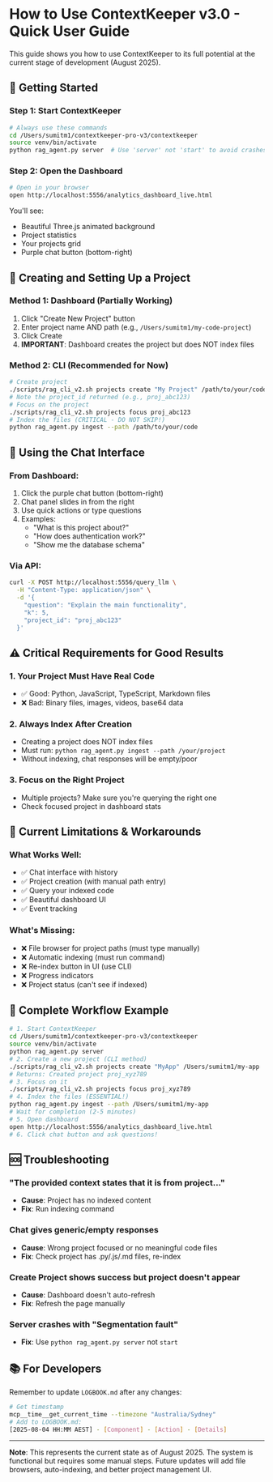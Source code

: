# How to Use ContextKeeper v3.0 - Quick User Guide
This guide shows you how to use ContextKeeper to its full potential at the current stage of development (August 2025).
## 🚀 Getting Started
### Step 1: Start ContextKeeper
```bash
# Always use these commands
cd /Users/sumitm1/contextkeeper-pro-v3/contextkeeper
source venv/bin/activate
python rag_agent.py server  # Use 'server' not 'start' to avoid crashes
```
### Step 2: Open the Dashboard
```bash
# Open in your browser
open http://localhost:5556/analytics_dashboard_live.html
```
You'll see:
- Beautiful Three.js animated background
- Project statistics
- Your projects grid
- Purple chat button (bottom-right)
## 📁 Creating and Setting Up a Project
### Method 1: Dashboard (Partially Working)
1. Click "Create New Project" button
2. Enter project name AND path (e.g., `/Users/sumitm1/my-code-project`)
3. Click Create
4. **IMPORTANT**: Dashboard creates the project but does NOT index files
### Method 2: CLI (Recommended for Now)
```bash
# Create project
./scripts/rag_cli_v2.sh projects create "My Project" /path/to/your/code
# Note the project_id returned (e.g., proj_abc123)
# Focus on the project
./scripts/rag_cli_v2.sh projects focus proj_abc123
# Index the files (CRITICAL - DO NOT SKIP!)
python rag_agent.py ingest --path /path/to/your/code
```
## 💬 Using the Chat Interface
### From Dashboard:
1. Click the purple chat button (bottom-right)
2. Chat panel slides in from the right
3. Use quick actions or type questions
4. Examples:
   - "What is this project about?"
   - "How does authentication work?"
   - "Show me the database schema"
### Via API:
```bash
curl -X POST http://localhost:5556/query_llm \
  -H "Content-Type: application/json" \
  -d '{
    "question": "Explain the main functionality",
    "k": 5,
    "project_id": "proj_abc123"
  }'
```
## ⚠️ Critical Requirements for Good Results
### 1. Your Project Must Have Real Code
- ✅ Good: Python, JavaScript, TypeScript, Markdown files
- ❌ Bad: Binary files, images, videos, base64 data
### 2. Always Index After Creation
- Creating a project does NOT index files
- Must run: `python rag_agent.py ingest --path /your/project`
- Without indexing, chat responses will be empty/poor
### 3. Focus on the Right Project
- Multiple projects? Make sure you're querying the right one
- Check focused project in dashboard stats
## 🎯 Current Limitations & Workarounds
### What Works Well:
- ✅ Chat interface with history
- ✅ Project creation (with manual path entry)
- ✅ Query your indexed code
- ✅ Beautiful dashboard UI
- ✅ Event tracking
### What's Missing:
- ❌ File browser for project paths (must type manually)
- ❌ Automatic indexing (must run command)
- ❌ Re-index button in UI (use CLI)
- ❌ Progress indicators
- ❌ Project status (can't see if indexed)
## 📝 Complete Workflow Example
```bash
# 1. Start ContextKeeper
cd /Users/sumitm1/contextkeeper-pro-v3/contextkeeper
source venv/bin/activate
python rag_agent.py server
# 2. Create a new project (CLI method)
./scripts/rag_cli_v2.sh projects create "MyApp" /Users/sumitm1/my-app
# Returns: Created project proj_xyz789
# 3. Focus on it
./scripts/rag_cli_v2.sh projects focus proj_xyz789
# 4. Index the files (ESSENTIAL!)
python rag_agent.py ingest --path /Users/sumitm1/my-app
# Wait for completion (2-5 minutes)
# 5. Open dashboard
open http://localhost:5556/analytics_dashboard_live.html
# 6. Click chat button and ask questions!
```
## 🆘 Troubleshooting
### "The provided context states that it is from project..."
- **Cause**: Project has no indexed content
- **Fix**: Run indexing command
### Chat gives generic/empty responses
- **Cause**: Wrong project focused or no meaningful code files
- **Fix**: Check project has .py/.js/.md files, re-index
### Create Project shows success but project doesn't appear
- **Cause**: Dashboard doesn't auto-refresh
- **Fix**: Refresh the page manually
### Server crashes with "Segmentation fault"
- **Fix**: Use `python rag_agent.py server` not `start`
## 📚 For Developers
Remember to update `LOGBOOK.md` after any changes:
```bash
# Get timestamp
mcp__time__get_current_time --timezone "Australia/Sydney"
# Add to LOGBOOK.md:
[2025-08-04 HH:MM AEST] - [Component] - [Action] - [Details]
```
---
**Note**: This represents the current state as of August 2025. The system is functional but requires some manual steps. Future updates will add file browsers, auto-indexing, and better project management UI.